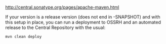 http://central.sonatype.org/pages/apache-maven.html

If your version is a release version (does not end in -SNAPSHOT) and with this setup in place, you can run a deployment to OSSRH and an automated release to the Central Repository with the usual:
```
mvn clean deploy
```